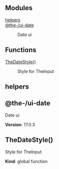 <!--- Code generated by @the-/script-doc. DO NOT EDIT. -->

## Modules

<dl>
<dt><a href="#@the-/ui.input.module_helpers">helpers</a></dt>
<dd></dd>
<dt><a href="#module_@the-/ui-date">@the-/ui-date</a></dt>
<dd><p>Date ui</p>
</dd>
</dl>

## Functions

<dl>
<dt><a href="#TheDateStyle">TheDateStyle()</a></dt>
<dd><p>Style for TheInput</p>
</dd>
</dl>

<a name="@the-/ui.input.module_helpers"></a>

## helpers
<a name="module_@the-/ui-date"></a>

## @the-/ui-date
Date ui

**Version**: 17.0.3  
<a name="TheDateStyle"></a>

## TheDateStyle()
Style for TheInput

**Kind**: global function  
